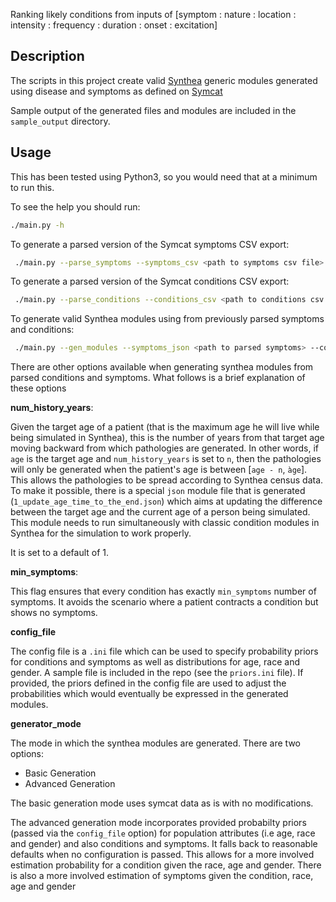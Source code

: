 Ranking likely conditions from inputs of [symptom : nature : location : intensity : frequency : duration : onset : excitation]


## Description

The scripts in this project create valid [Synthea](https://github.com/synthetichealth/synthea) generic modules generated using disease and symptoms as defined
on [Symcat](http://www.symcat.com/)

Sample output of the generated files and modules are included in the `sample_output` directory.

## Usage
This has been tested using Python3, so you would need that at a minimum to run this.

To see the help you should run:
```bash
./main.py -h
``` 

To generate a parsed version of the Symcat symptoms CSV export:
```bash
 ./main.py --parse_symptoms --symptoms_csv <path to symptoms csv file> --output <path_to_output_dir>
```

To generate a parsed version of the Symcat conditions CSV export:
```bash
 ./main.py --parse_conditions --conditions_csv <path to conditions csv file> --output <path_to_output_dir>
```

To generate valid Synthea modules using from previously parsed symptoms and conditions:
```bash
 ./main.py --gen_modules --symptoms_json <path to parsed symptoms> --conditions_json <path to parsed conditions> --output <path_to_output_dir>
```

There are other options available when generating synthea modules from parsed conditions and symptoms. What follows is a
brief explanation of these options 

**num_history_years**:

Given the target age of a patient (that is the maximum age he will live while being simulated in Synthea), this is the number of years from that target age moving backward from which pathologies are generated. In other words, if `age` is the target age and `num_history_years` is set to `n`, then the pathologies will only be generated when the patient's age is between [`age - n`, `àge`].
This allows the pathologies to be spread according to Synthea census data. To make it possible, there is a special `json` module file that is generated (`1_update_age_time_to_the_end.json`) which aims at updating the difference between the target age and the current age of a person being simulated. This module needs to run simultaneously with classic condition modules in Synthea for the simulation to work properly.

It is set to a default of 1.

**min_symptoms**:

This flag ensures that every condition has exactly `min_symptoms` number of symptoms. It avoids the scenario where a patient
contracts a condition but shows no symptoms.

**config_file**

The config file is a `.ini` file which can be used to specify probability priors for conditions and symptoms as well as distributions
for age, race and gender.
A sample file is included in the repo (see the `priors.ini` file).
If provided, the priors defined in the config file are used to adjust the probabilities which would eventually be expressed in the
generated modules. 

**generator_mode**

The mode in which the synthea modules are generated. There are two options:
- Basic Generation
- Advanced Generation

The basic generation mode uses symcat data as is with no modifications.

The advanced generation mode incorporates provided probabilty priors (passed via the `config_file` option) 
for population attributes (i.e age, race and gender) and also conditions and symptoms.
It falls back to reasonable defaults when no configuration is passed. This allows for a more involved estimation probability for a
condition given the race, age and gender. There is also a more involved estimation of symptoms given the condition, race, age and gender

